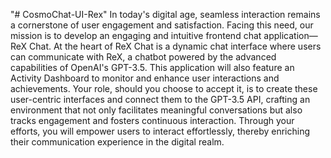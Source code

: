 "# CosmoChat-UI-Rex" 
In today's digital age, seamless interaction remains a cornerstone of user engagement and satisfaction. 
Facing this need, our mission is to develop an engaging and intuitive frontend chat application—ReX Chat. 
At the heart of ReX Chat is a dynamic chat interface where users can communicate with ReX, a chatbot powered by the advanced capabilities of OpenAI's GPT-3.5.
This application will also feature an Activity Dashboard to monitor and enhance user interactions and achievements. 
Your role, should you choose to accept it, is to create these user-centric interfaces and connect them to the GPT-3.5 API, 
crafting an environment that not only facilitates meaningful conversations but also tracks engagement and fosters continuous interaction.
Through your efforts, you will empower users to interact effortlessly, thereby enriching their communication experience in the digital realm.

